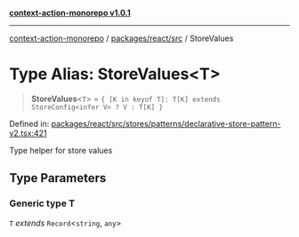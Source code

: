 [**context-action-monorepo v1.0.1**](../../../../README.md)

***

[context-action-monorepo](../../../../README.md) / [packages/react/src](../README.md) / StoreValues

# Type Alias: StoreValues\<T\>

> **StoreValues**&lt;`T`&gt; = `{ [K in keyof T]: T[K] extends StoreConfig<infer V> ? V : T[K] }`

Defined in: [packages/react/src/stores/patterns/declarative-store-pattern-v2.tsx:421](https://github.com/mineclover/context-action/blob/2861d61b4b5d930e9e7f5277983455dc296dc859/packages/react/src/stores/patterns/declarative-store-pattern-v2.tsx#L421)

Type helper for store values

## Type Parameters

### Generic type T

`T` *extends* `Record`\<`string`, `any`\>
